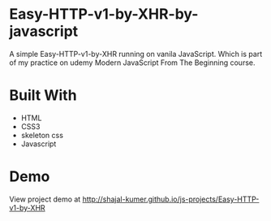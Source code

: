 # Easy-HTTP-v1-by-XHR-by-javascript
A simple Easy-HTTP-v1-by-XHR running on vanila JavaScript. Which is part of my practice on udemy Modern JavaScript From The Beginning course.

# Built With
- HTML
- CSS3
- skeleton css
- Javascript

# Demo

View project demo at http://shajal-kumer.github.io/js-projects/Easy-HTTP-v1-by-XHR
